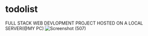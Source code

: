 # todolist
FULL STACK WEB DEVLOPMENT PROJECT HOSTED ON A LOCAL SERVER(@MY PC)
![Screenshot (507)](https://user-images.githubusercontent.com/52797296/170110476-3adfeb5b-0dbc-44c9-b776-91c785c785e6.png)
